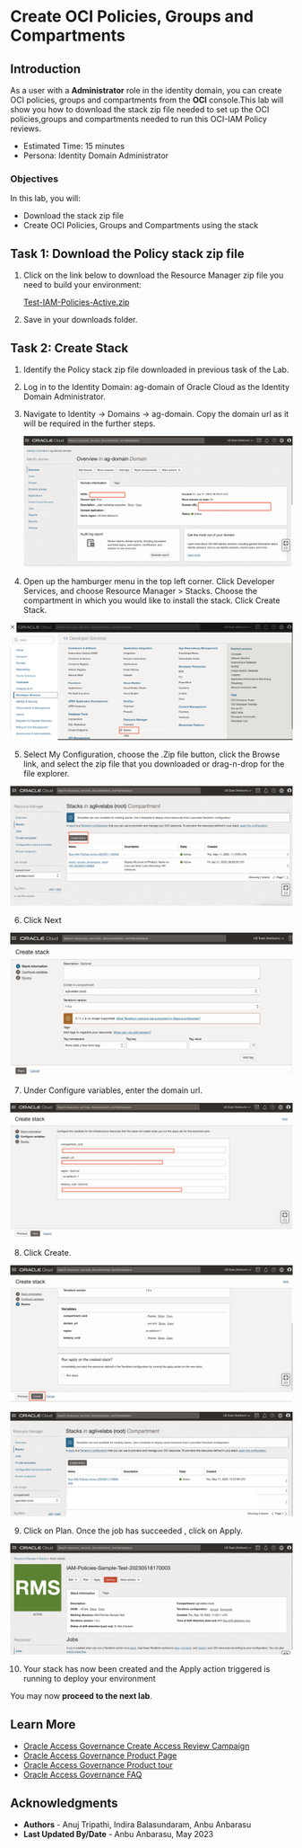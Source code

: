 # Create  OCI Policies, Groups and Compartments

## Introduction

As a user with a **Administrator** role in the identity domain, you can create OCI policies, groups and compartments from the **OCI** console.This lab will show you how to download the stack zip file needed to set up the OCI policies,groups and compartments needed to run this OCI-IAM Policy reviews. 

 

* Estimated Time: 15 minutes
* Persona: Identity Domain Administrator



### Objectives

In this lab, you will:
* Download the stack zip file 
* Create  OCI Policies, Groups and Compartments using the stack

## Task 1: Download the Policy stack zip file

1. Click on the link below to download the Resource Manager zip file you need to build your environment:

   [Test-IAM-Policies-Active.zip](https://c4u04.objectstorage.us-ashburn-1.oci.customer-oci.com/p/EcTjWk2IuZPZeNnD_fYMcgUhdNDIDA6rt9gaFj_WZMiL7VvxPBNMY60837hu5hga/n/c4u04/b/livelabsfiles/o/security-library/IAM-Policies-Sample.zip)

2. Save in your downloads folder.


## Task 2: Create Stack


1. Identify the Policy stack zip file downloaded in previous task of the Lab. 

2. Log in to the Identity Domain: ag-domain of Oracle Cloud as the Identity Domain Administrator.  

3. Navigate to Identity -> Domains -> ag-domain. Copy the domain url as it will be required in the further steps. 

   ![Obtain the domain url](images/domain-url.png)

4. Open up the hamburger menu in the top left corner. Click Developer Services, and choose Resource Manager > Stacks. Choose the compartment in which you would like to install the stack. Click Create Stack.

  ![Navigate to Stack](images/navigate-to-stack.png)

5. Select My Configuration, choose the .Zip file button, click the Browse link, and select the zip file that you downloaded or drag-n-drop for the file explorer.

  ![Click Create Stack](images/click-create-stack.png)

6. Click Next

  ![Click Next](images/click-next.png)

7. Under Configure variables, enter the domain url. 

  ![Configure Variables](images/configure-variables.png)

8. Click Create.

  ![Click Create](images/stack-created.png)


  ![Policy stack created](images/policy-stack-created.png)

9. Click on Plan. Once the job has succeeded , click on Apply.

  ![Policy stack Plan and Apply](images/plan-apply.png)

10. Your stack has now been created and the Apply action triggered is running to deploy your environment


  You may now **proceed to the next lab**. 

## Learn More

* [Oracle Access Governance Create Access Review Campaign](https://docs.oracle.com/en/cloud/paas/access-governance/pdapg/index.html)
* [Oracle Access Governance Product Page](https://www.oracle.com/security/cloud-security/access-governance/)
* [Oracle Access Governance Product tour](https://www.oracle.com/webfolder/s/quicktours/paas/pt-sec-access-governance/index.html)
* [Oracle Access Governance FAQ](https://www.oracle.com/security/cloud-security/access-governance/faq/)

## Acknowledgments
* **Authors** - Anuj Tripathi, Indira Balasundaram, Anbu Anbarasu 
* **Last Updated By/Date** - Anbu Anbarasu, May 2023
